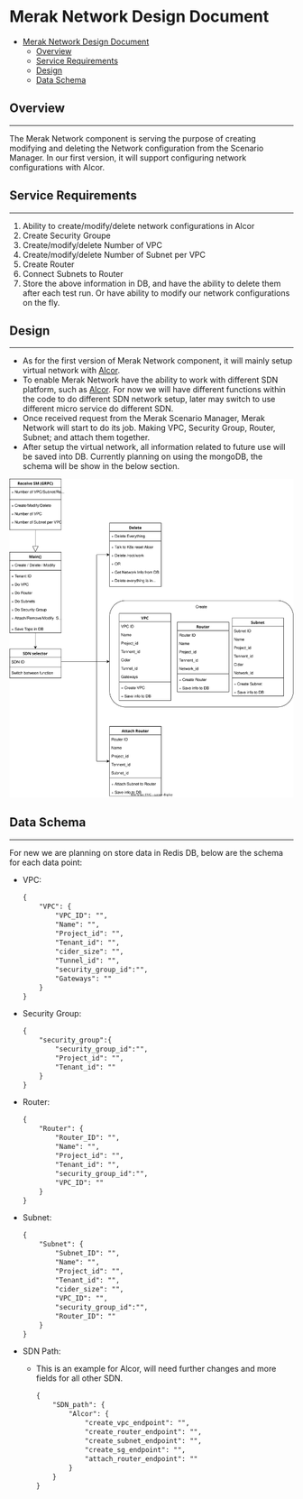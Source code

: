 # Merak Network Design Document  

- [Merak Network Design Document](#merak-network-design-document)
  - [Overview](#overview)
  - [Service Requirements](#service-requirements)
  - [Design](#design)
  - [Data Schema](#data-schema)

## Overview  
___  
The Merak Network component is serving the purpose of creating modifying and deleting the Network configuration from the Scenario Manager. In our first version, it will support configuring network configurations with Alcor.  

## Service Requirements  
___  
1. Ability to create/modify/delete network configurations in Alcor  
2. Create Security Groupe  
3. Create/modify/delete Number of VPC 
4. Create/modify/delete Number of Subnet per VPC  
5. Create Router  
6. Connect Subnets to Router  
7. Store the above information in DB, and have the ability to delete them after each test run. Or have ability to modify our network configurations on the fly.  

## Design  
___  

- As for the first version of Merak Network component, it will mainly setup virtual network with [Alcor](https://github.com/futurewei-cloud/alcor).  
- To enable Merak Network have the ability to work with different SDN platform, such as [Alcor](https://github.com/futurewei-cloud/alcor). For now we will have different functions within the code to do different SDN network setup, later may switch to use different micro service do different SDN.  
- Once received request from the Merak Scenario Manager, Merak Network will start to do its job. Making VPC, Security Group, Router, Subnet; and attach them together.  
- After setup the virtual network, all information related to future use will be saved into DB. Currently planning on using the mongoDB, the schema will be show in the below section.  

![merak network diagram](../images/MerakNetworkFlow.drawio.svg)  

## Data Schema  
___  

For new we are planning on store data in Redis DB, below are the schema for each data point:  

- VPC:  
    ```  
    {
        "VPC": {
            "VPC_ID": "",
            "Name": "",
            "Project_id": "",
            "Tenant_id": "",
            "cider_size": "",
            "Tunnel_id": "",
            "security_group_id":"",
            "Gateways": ""
        }
    }
    ```  

- Security Group:  
    ```  
    {
        "security_group":{
            "security_group_id":"",
            "Project_id": "",
            "Tenant_id": ""
        }
    }
    ```  

- Router:  
    ```  
    {
        "Router": {
            "Router_ID": "",
            "Name": "",
            "Project_id": "",
            "Tenant_id": "",
            "security_group_id":"",
            "VPC_ID": ""
        }
    }
    ```  

- Subnet:  
    ```  
    {
        "Subnet": {
            "Subnet_ID": "",
            "Name": "",
            "Project_id": "",
            "Tenant_id": "",
            "cider_size": "",
            "VPC_ID": "",
            "security_group_id":"",
            "Router_ID": ""
        }
    }
    ```  

- SDN Path:  
  - This is an example for Alcor, will need further changes and more fields for all other SDN.  
    ```  
    {
        "SDN_path": {
            "Alcor": {
                "create_vpc_endpoint": "",
                "create_router_endpoint": "",
                "create_subnet_endpoint": "",
                "create_sg_endpoint": "",
                "attach_router_endpoint": ""
            }
        }
    }
    ```  
